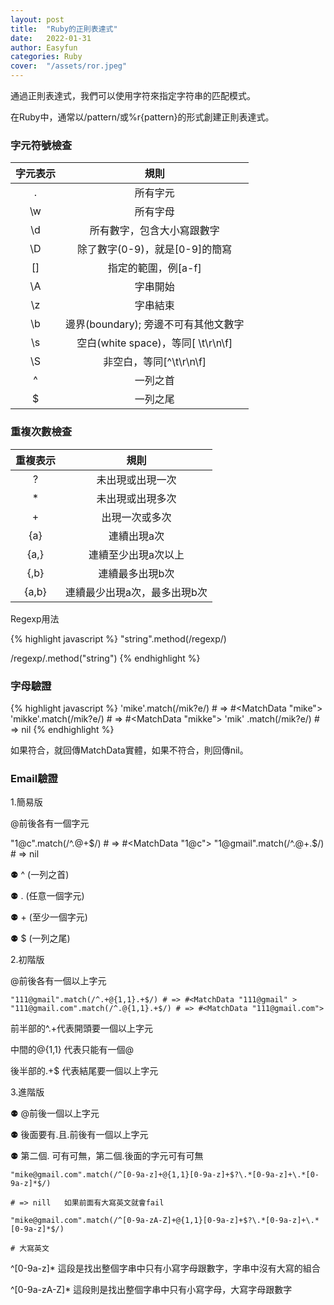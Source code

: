 ```yaml
---
layout: post
title:  "Ruby的正則表達式"
date:   2022-01-31
author: Easyfun
categories: Ruby
cover:  "/assets/ror.jpeg"
---
```


通過正則表達式，我們可以使用字符來指定字符串的匹配模式。

在Ruby中，通常以/pattern/或%r{pattern}的形式創建正則表達式。

### 字元符號檢查

| 字元表示 | 規則 |
| :------: | :--: |
| . | 所有字元 |
| \w | 所有字母 |
| \d | 所有數字，包含大小寫跟數字 |
| \D | 除了數字(0-9)，就是[0-9]的簡寫 |
| [] | 指定的範圍，例[a-f] |
| \A | 字串開始 |
| \z | 字串結束 |
| \b | 邊界(boundary); 旁邊不可有其他文數字 |
| \s | 空白(white space)，等同[ \t\r\n\f] |
| \S | 非空白，等同[^\t\r\n\f] |
| ^ | 一列之首 |
| $ | 一列之尾 |

### 重複次數檢查

| 重複表示 | 規則 |
| :------: | :--: |
| ? | 未出現或出現一次 |
| * | 未出現或出現多次 |
| + | 出現一次或多次 |
| {a} | 連續出現a次 |
| {a,} | 連續至少出現a次以上 |
| {,b} | 連續最多出現b次 |
| {a,b} | 連續最少出現a次，最多出現b次 |

Regexp用法

{% highlight javascript %}
"string".method(/regexp/)

/regexp/.method("string")
{% endhighlight %}

### 字母驗證


{% highlight javascript %}
'mike'.match(/mik?e/) # => #<MatchData "mike"> 
'mikke'.match(/mik?e/) # => #<MatchData "mikke">
'mik' .match(/mik?e/) # => nil
{% endhighlight %}

如果符合，就回傳MatchData實體，如果不符合，則回傳nil。

### Email驗證

1.簡易版

@前後各有一個字元

"1@c".match(/^.@+$/) # => #<MatchData "1@c">
"1@gmail".match(/^.@+.$/) # => nil

⚉ ^ (一列之首)

⚉ . (任意一個字元)

⚉ + (至少一個字元)

⚉ $ (一列之尾)

2.初階版

@前後各有一個以上字元

    "111@gmail".match(/^.+@{1,1}.+$/) # => #<MatchData "111@gmail" >
    "111@gmail.com".match(/^.@{1,1}.+$/) # => #<MatchData "111@gmail.com">

前半部的^.+代表開頭要一個以上字元

中間的@{1,1} 代表只能有一個@

後半部的.+$ 代表結尾要一個以上字元

3.進階版

⚉ @前後一個以上字元

⚉ 後面要有.且.前後有一個以上字元

⚉ 第二個. 可有可無，第二個.後面的字元可有可無

    "mike@gmail.com".match(/^[0-9a-z]+@{1,1}[0-9a-z]+$?\.*[0-9a-z]+\.*[0-9a-z]*$/)

    # => nill   如果前面有大寫英文就會fail

    "mike@gmail.com".match(/^[0-9a-zA-Z]+@{1,1}[0-9a-z]+$?\.*[0-9a-z]+\.*[0-9a-z]*$/)
    
    # 大寫英文

^[0-9a-z]* 這段是找出整個字串中只有小寫字母跟數字，字串中沒有大寫的組合

^[0-9a-zA-Z]* 這段則是找出整個字串中只有小寫字母，大寫字母跟數字


